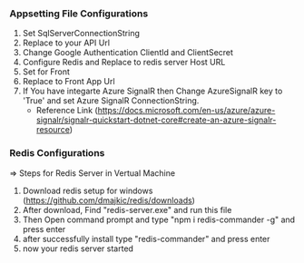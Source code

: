 ﻿### Appsetting File Configurations
1) Set SqlServerConnectionString
2) Replace <APIURL> to your API Url
3) Change Google Authentication ClientId and ClientSecret
4) Configure Redis and Replace <RedisHost> to redis server Host URL
5) Set <DefaultPair> for Front 
6) Replace <FrontURL> to Front App Url
7) If You have integarte Azure SignalR then Change AzureSignalR key to 'True' and set Azure SignalR ConnectionString.
   - Reference Link (https://docs.microsoft.com/en-us/azure/azure-signalr/signalr-quickstart-dotnet-core#create-an-azure-signalr-resource)



### Redis Configurations
=> Steps for Redis Server in Vertual Machine

1. Download redis setup for windows (https://github.com/dmajkic/redis/downloads)
2. After download, Find "redis-server.exe" and run this file
3. Then Open command prompt and type "npm i redis-commander -g" and press enter
4. after successfully install type "redis-commander" and press enter
5. now your redis server started